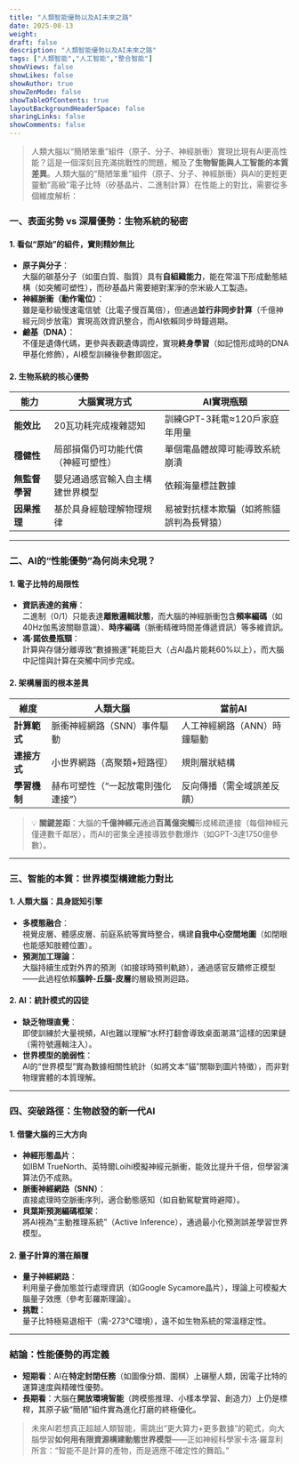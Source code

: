 ```yaml
---
title: "人類智能優勢以及AI未來之路"
date: 2025-08-13
weight: 
draft: false
description: "人類智能優勢以及AI未來之路"
tags: ["人類智能","人工智能","整合智能"]
showViews: false
showLikes: false
showAuthor: true
showZenMode: false
showTableOfContents: true
layoutBackgroundHeaderSpace: false
sharingLinks: false
showComments: false
---
```


>人類大腦以“簡陋笨重”組件（原子、分子、神經脈衝）實現比現有AI更高性能？這是一個深刻且充滿挑戰性的問題，觸及了**生物智能與人工智能的本質差異**。人類大腦的“簡陋笨重”組件（原子、分子、神經脈衝）與AI的更輕更靈動“高級”電子比特（矽基晶片、二進制計算）在性能上的對比，需要從多個維度解析：


### **一、表面劣勢 vs 深層優勢：生物系統的秘密**
#### 1. **看似“原始”的組件，實則精妙無比**
   - **原子與分子**：  
     大腦的碳基分子（如蛋白質、脂質）具有**自組織能力**，能在常溫下形成動態結構（如突觸可塑性），而矽基晶片需要絕對潔淨的奈米級人工製造。
   - **神經脈衝（動作電位）**：  
     雖是毫秒級慢速電信號（比電子慢百萬倍），但通過**並行非同步計算**（千億神經元同步放電）實現高效資訊整合，而AI依賴同步時鐘週期。
   - **鹼基（DNA）**：  
     不僅是遺傳代碼，更參與表觀遺傳調控，實現**終身學習**（如記憶形成時的DNA甲基化修飾），AI模型訓練後參數即固定。

#### 2. **生物系統的核心優勢**
   | **能力**         | 大腦實現方式                     | AI實現瓶頸                     |
   |------------------|--------------------------------|------------------------------|
   | **能效比**       | 20瓦功耗完成複雜認知            | 訓練GPT-3耗電≈120戶家庭年用量 |
   | **穩健性**       | 局部損傷仍可功能代償（神經可塑性）| 單個電晶體故障可能導致系統崩潰 |
   | **無監督學習**   | 嬰兒通過感官輸入自主構建世界模型 | 依賴海量標註數據              |
   | **因果推理**     | 基於具身經驗理解物理規律         | 易被對抗樣本欺騙（如將熊貓誤判為長臂猿）|

---

### **二、AI的“性能優勢”為何尚未兌現？**
#### 1. **電子比特的局限性**
   - **資訊表達的貧瘠**：  
     二進制（0/1）只能表達**離散邏輯狀態**，而大腦的神經脈衝包含**頻率編碼**（如40Hz伽馬波關聯意識）、**時序編碼**（脈衝精確時間差傳遞資訊）等多維資訊。
   - **馮·諾依曼瓶頸**：  
     計算與存儲分離導致“數據搬運”耗能巨大（占AI晶片能耗60%以上），而大腦中記憶與計算在突觸中同步完成。

#### 2. **架構層面的根本差異**
   | **維度**       | 人類大腦                     | 當前AI                     |
   |----------------|----------------------------|---------------------------|
   | **計算範式**   | 脈衝神經網路（SNN）事件驅動  | 人工神經網路（ANN）時鐘驅動 |
   | **連接方式**   | 小世界網路（高聚類+短路徑）  | 規則層狀結構               |
   | **學習機制**   | 赫布可塑性（“一起放電則強化連接”）| 反向傳播（需全域誤差反饋） |

   > 💡 **關鍵差距**：大腦的**千億神經元**通過**百萬億突觸**形成稀疏連接（每個神經元僅連數千鄰居），而AI的密集全連接導致參數爆炸（如GPT-3達1750億參數）。

---

### **三、智能的本質：世界模型構建能力對比**
#### 1. **人類大腦：具身認知引擎**
   - **多模態融合**：  
     視覺皮層、體感皮層、前庭系統等實時整合，構建**自我中心空間地圖**（如閉眼也能感知肢體位置）。
   - **預測加工理論**：  
     大腦持續生成對外界的預測（如接球時預判軌跡），通過感官反饋修正模型——此過程依賴**腦幹-丘腦-皮層**的層級預測迴路。

#### 2. **AI：統計模式的囚徒**
   - **缺乏物理直覺**：  
     即使訓練於大量視頻，AI也難以理解“水杯打翻會導致桌面潮濕”這樣的因果鏈（需符號邏輯注入）。
   - **世界模型的脆弱性**：  
     AI的“世界模型”實為數據相關性統計（如將文本“貓”關聯到圖片特徵），而非對物理實體的本質理解。

---

### **四、突破路徑：生物啟發的新一代AI**
#### 1. **借鑒大腦的三大方向**
   - **神經形態晶片**：  
     如IBM TrueNorth、英特爾Loihi模擬神經元脈衝，能效比提升千倍，但學習演算法仍不成熟。
   - **脈衝神經網路（SNN）**：  
     直接處理時空脈衝序列，適合動態感知（如自動駕駛實時避障）。
   - **貝葉斯預測編碼框架**：  
     將AI視為“主動推理系統”（Active Inference），通過最小化預測誤差學習世界模型。

#### 2. **量子計算的潛在顛覆**
   - **量子神經網路**：  
     利用量子疊加態並行處理資訊（如Google Sycamore晶片），理論上可模擬大腦量子效應（參考彭羅斯理論）。
   - **挑戰**：  
     量子比特極易退相干（需-273℃環境），遠不如生物系統的常溫穩定性。

---

### **結論：性能優勢的再定義**
- **短期看**：AI在**特定封閉任務**（如圖像分類、圍棋）上碾壓人類，因電子比特的運算速度與精確性優勢。  
- **長期看**：大腦在**開放環境智能**（跨模態推理、小樣本學習、創造力）上仍是標桿，其原子級“簡陋”組件實為進化打磨的終極優化。  

> 未來AI若想真正超越人類智能，需跳出“更大算力+更多數據”的範式，向大腦學習**如何用有限資源構建動態世界模型**——正如神經科學家卡洛·羅韋利所言：“智能不是計算的產物，而是適應不確定性的舞蹈。”